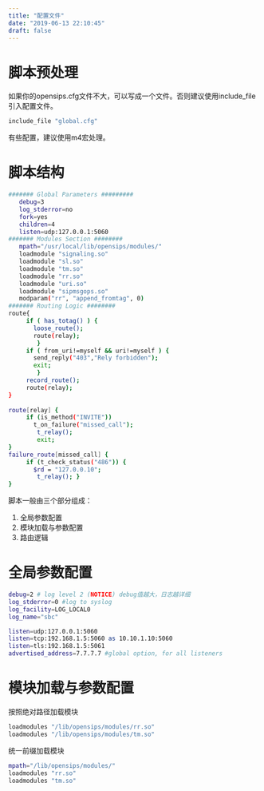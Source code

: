 ```yaml
---
title: "配置文件"
date: "2019-06-13 22:10:45"
draft: false
---
```



# 脚本预处理

如果你的opensips.cfg文件不大，可以写成一个文件。否则建议使用include_file引入配置文件。

```bash
include_file "global.cfg"
```

有些配置，建议使用m4宏处理。


# 脚本结构

```bash
####### Global Parameters #########
   debug=3
   log_stderror=no
   fork=yes
   children=4
   listen=udp:127.0.0.1:5060
####### Modules Section ########
   mpath="/usr/local/lib/opensips/modules/"
   loadmodule "signaling.so"
   loadmodule "sl.so"
   loadmodule "tm.so"
   loadmodule "rr.so"
   loadmodule "uri.so"
   loadmodule "sipmsgops.so"
   modparam("rr", "append_fromtag", 0)
####### Routing Logic ########
route{
     if ( has_totag() ) {
       loose_route();
       route(relay);
		}
     if ( from_uri!=myself && uri!=myself ) {
       send_reply("403","Rely forbidden");
       exit;
		}
     record_route();
     route(relay);
}
   
route[relay] {
     if (is_method("INVITE"))
       t_on_failure("missed_call");
		t_relay();
		exit; 
}
failure_route[missed_call] {
     if (t_check_status("486")) {
       $rd = "127.0.0.10";
		t_relay(); }
}
```

脚本一般由三个部分组成：

1. 全局参数配置
2. 模块加载与参数配置
3. 路由逻辑


# 全局参数配置

```bash
debug=2 # log level 2 (NOTICE) debug值越大，日志越详细
log_stderror=0 #log to syslog
log_facility=LOG_LOCAL0
log_name="sbc"

listen=udp:127.0.0.1:5060
listen=tcp:192.168.1.5:5060 as 10.10.1.10:5060
listen=tls:192.168.1.5:5061
advertised_address=7.7.7.7 #global option, for all listeners

```


# 模块加载与参数配置

按照绝对路径加载模块

```bash
loadmodules "/lib/opensips/modules/rr.so"
loadmodules "/lib/opensips/modules/tm.so"
```


统一前缀加载模块

```bash
mpath="/lib/opensips/modules/"
loadmodules "rr.so"
loadmodules "tm.so"
```


